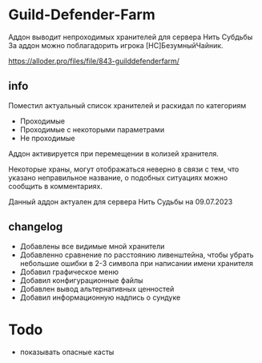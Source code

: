 # Guild-Defender-Farm
Аддон выводит непроходимых хранителей для сервера Нить Субдьбы
За аддон можно поблагадорить игрока [НС]БезумныйЧайник.

<https://alloder.pro/files/file/843-guilddefenderfarm/>

## info

Поместил актуальный список хранителей и раскидал по категориям
- Проходимые
- Проходимые с некоторыми параметрами
- Не проходимые

Аддон активируется при перемещении в колизей хранителя.

Некоторые храны, могут отображаться неверно в связи с тем, что указано неправильное название, о подобных ситуациях можно сообщить в комментариях.

Данный аддон актуален для сервера Нить Судьбы на 09.07.2023 

## changelog

- Добавлены все видимые мной хранители
- Добавленно сравнение по расстоянию ливенштейна, чтобы убрать небольшие ошибки в 2-3 символа при написании имени хранителя
- Добавил графическое меню
- Добавил конфигурационные файлы
- Добавлен вывод альтернативных ценностей
- Добавил информационную надпись о сундуке

# Todo
- показывать опасные касты
